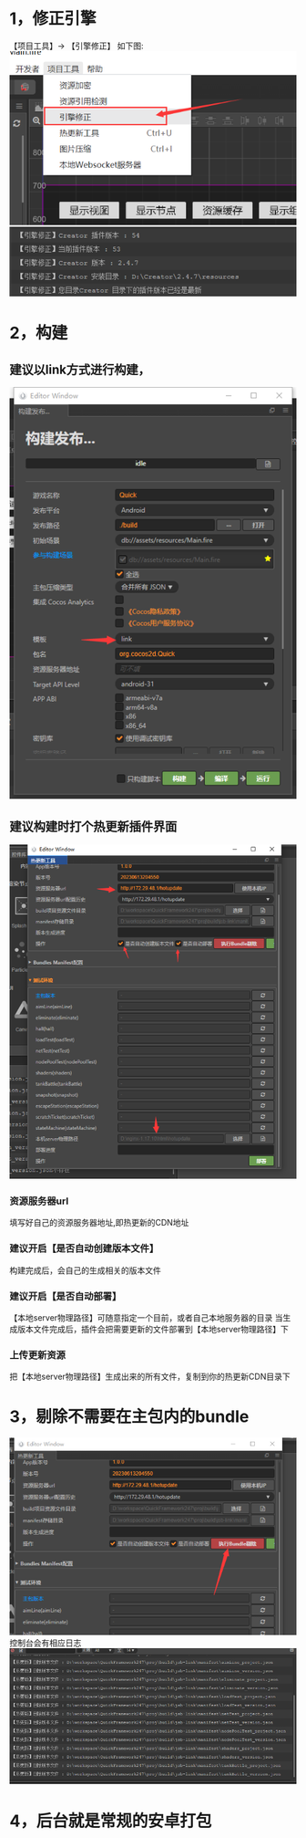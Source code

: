 # 1，修正引擎
【项目工具】-> 【引擎修正】
如下图:
![引擎修正](images/fix.png)
![引擎修正日志](images/fix_log.png)

# 2，构建
## 建议以link方式进行构建，
![构建](images/build.png)
## 建议构建时打个热更新插件界面
![热更新](images/hotupdate.png)
### 资源服务器url
填写好自己的资源服务器地址,即热更新的CDN地址
### 建议开启【是否自动创建版本文件】
构建完成后，会自己的生成相关的版本文件
### 建议开启【是否自动部署】
【本地server物理路径】可随意指定一个目前，或者自己本地服务器的目录
当生成版本文件完成后，插件会把需要更新的文件部署到【本地server物理路径】下
### 上传更新资源
把【本地server物理路径】生成出来的所有文件，复制到你的热更新CDN目录下

# 3，剔除不需要在主包内的bundle
![热更新](images/delete_bundle.png)
控制台会有相应日志
![Alt text](images/delete_bundle_log.png)

# 4，后台就是常规的安卓打包